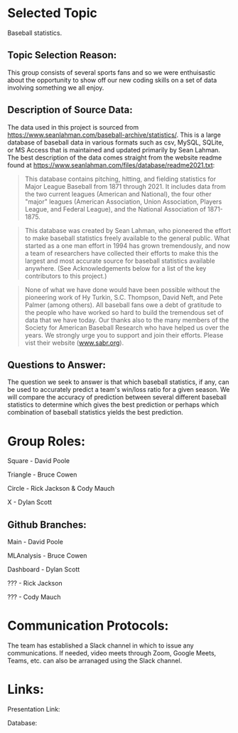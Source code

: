 # Selected Topic
Baseball statistics.

## Topic Selection Reason:
This group consists of several sports fans and so we were enthuisastic about the opportunity to show off our new coding skills on a set of data involving something we all enjoy.

## Description of Source Data:
The data used in this project is sourced from https://www.seanlahman.com/baseball-archive/statistics/.  This is a large database of baseball data in various formats such as csv, MySQL, SQLite, or MS Access that is maintained and updated primarily by Sean Lahman.  The best description of the data comes straight from the website readme found at https://www.seanlahman.com/files/database/readme2021.txt:

>  This database contains pitching, hitting, and fielding statistics for
  Major League Baseball from 1871 through 2021.  It includes data from
  the two current leagues (American and National), the four other "major" 
  leagues (American Association, Union Association, Players League, and
  Federal League), and the National Association of 1871-1875. 

 > This database was created by Sean Lahman, who pioneered the effort to
  make baseball statistics freely available to the general public. What
  started as a one man effort in 1994 has grown tremendously, and now a
  team of researchers have collected their efforts to make this the
  largest and most accurate source for baseball statistics available
  anywhere. (See Acknowledgements below for a list of the key
  contributors to this project.)

  > None of what we have done would have been possible without the
  pioneering work of Hy Turkin, S.C. Thompson, David Neft, and Pete
  Palmer (among others).  All baseball fans owe a debt of gratitude
  to the people who have worked so hard to build the tremendous set
  of data that we have today.  Our thanks also to the many members of
  the Society for American Baseball Research who have helped us over
  the years.  We strongly urge you to support and join their efforts.
  Please vist their website (www.sabr.org).

## Questions to Answer:
The question we seek to answer is that which baseball statistics, if any, can be used to accurately predict a team's win/loss ratio for a given season.  We will compare the accuracy of prediction between several different baseball statistics to determine which gives the best prediction or perhaps which combination of baseball statistics yields the best prediction.

# Group Roles:
Square - David Poole

Triangle - Bruce Cowen

Circle - Rick Jackson & Cody Mauch

X - Dylan Scott

## Github Branches:
Main - David Poole

MLAnalysis - Bruce Cowen

Dashboard - Dylan Scott

??? - Rick Jackson

??? - Cody Mauch

# Communication Protocols:
The team has established a Slack channel in which to issue any communications.  If needed, video meets through Zoom, Google Meets, Teams, etc. can also be arranaged using the Slack channel.

# Links: 

Presentation Link:

Database:
